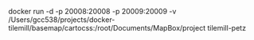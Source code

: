 docker run -d -p 20008:20008 -p 20009:20009 -v /Users/gcc538/projects/docker-tilemill/basemap/cartocss:/root/Documents/MapBox/project tilemill-petz
